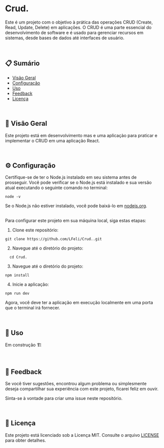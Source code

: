 # Crud.

Este é um projeto com o objetivo à prática das operações CRUD (Create, Read, Update, Delete) em aplicações. O CRUD é uma parte essencial do desenvolvimento de software e é usado para gerenciar recursos em sistemas, desde bases de dados até interfaces de usuário.

<br/>

## 📋 Sumário

- [Visão Geral](#visão-geral)
- [Configuração](#configuração)
- [Uso](#uso)
- [Feedback](#feedback)
- [Licença](#licença)

<br/>

## 📖 Visão Geral

Este projeto está em desenvolvimento mas e uma aplicaçào para praticar e implementar o CRUD em uma aplicação React.

<br/>

## ⚙️ Configuração

Certifique-se de ter o Node.js instalado em seu sistema antes de prosseguir. Você pode verificar se o Node.js está instalado e sua versão atual executando o seguinte comando no terminal:
```
node -v
```

Se o Node.js não estiver instalado, você pode baixá-lo em [nodejs.org](https://nodejs.org/en).  
<br/>

Para configurar este projeto em sua máquina local, siga estas etapas:  
1. Clone este repositório:
```
git clone https://github.com/LFeli/Crud..git
```

2. Navegue até o diretório do projeto:
```
  cd Crud.
```

3. Navegue até o diretório do projeto:
```
npm install
```

4. Inicie a aplicação:
```
npm run dev
```

Agora, você deve ter a aplicação em execução localmente em uma porta que o terminal irá fornecer.

<br/>

## 🚀 Uso

Em construção 🏗️

<br/>

## 🤝 Feedback

Se você tiver sugestões, encontrou algum problema ou simplesmente deseja compartilhar sua experiência com este projeto, ficarei feliz em ouvir.

Sinta-se à vontade para criar uma issue neste repositório.

<br/>

## 📄 Licença

Este projeto está licenciado sob a Licença MIT. Consulte o arquivo [LICENSE](LICENSE) para obter detalhes.
